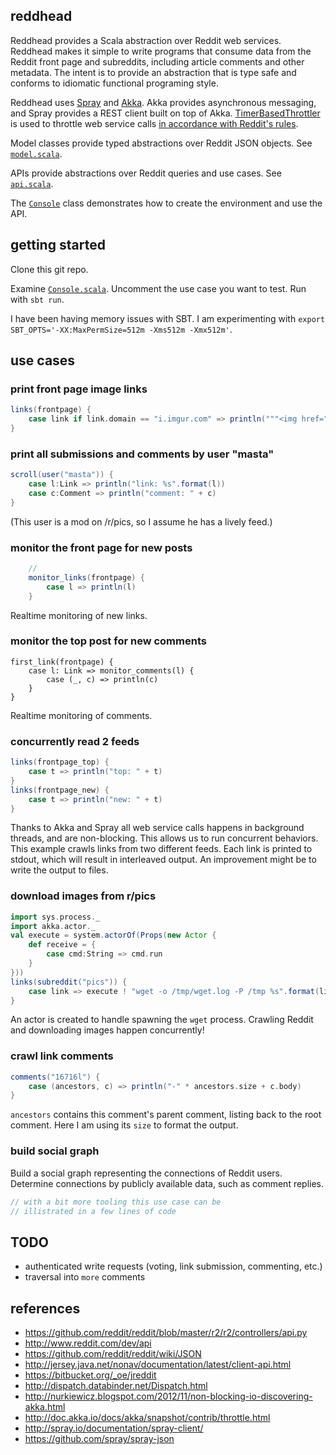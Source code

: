## reddhead

Reddhead provides a Scala abstraction over Reddit web services. Reddhead makes it simple to write programs that consume data from the Reddit front page and subreddits, including article comments and other metadata. The intent is to provide an abstraction that is type safe and conforms to idiomatic functional programing style.

Reddhead uses [Spray]() and [Akka](). Akka provides asynchronous messaging, and Spray provides a REST client built on top of Akka. [TimerBasedThrottler]() is used to throttle web service calls [in accordance with Reddit's rules]().

Model classes provide typed abstractions over Reddit JSON objects. See [`model.scala`](https://github.com/landon9720/reddhead/blob/master/src/main/scala/kuhn/model.scala).

APIs provide abstractions over Reddit queries and use cases. See [`api.scala`](https://github.com/landon9720/reddhead/blob/master/src/main/scala/kuhn/api.scala).

The [`Console`](https://github.com/landon9720/reddhead/blob/master/src/main/scala/kuhn/Console.scala) class demonstrates how to create the environment and use the API.

## getting started

Clone this git repo.

Examine [`Console.scala`](https://github.com/landon9720/reddhead/blob/master/src/main/scala/kuhn/Console.scala). Uncomment the use case you want to test. Run with `sbt run`.

I have been having memory issues with SBT. I am experimenting with `export SBT_OPTS='-XX:MaxPermSize=512m -Xms512m -Xmx512m'`.

## use cases

### print front page image links

``` scala
links(frontpage) {
	case link if link.domain == "i.imgur.com" => println("""<img href="%s"/>""".format(link))
}
```

### print all submissions and comments by user "masta"

``` scala
scroll(user("masta")) {
	case l:Link => println("link: %s".format(l))
	case c:Comment => println("comment: " + c)
}
```

(This user is a mod on /r/pics, so I assume he has a lively feed.)

### monitor the front page for new posts

``` scala
	// 
	monitor_links(frontpage) {
		case l => println(l)
	}
```

Realtime monitoring of new links.

### monitor the top post for new comments

```
first_link(frontpage) {
	case l: Link => monitor_comments(l) {
		case (_, c) => println(c)
	}
}
```

Realtime monitoring of comments.

### concurrently read 2 feeds ###

``` scala
links(frontpage_top) {
	case t => println("top: " + t)
}
links(frontpage_new) {
	case t => println("new: " + t)
}
```

Thanks to Akka and Spray all web service calls happens in background threads, and are non-blocking. This allows us to run concurrent behaviors. This example crawls links from two different feeds. Each link is printed to stdout, which will result in interleaved output. An improvement might be to write the output to files.

### download images from r/pics

``` scala
import sys.process._
import akka.actor._
val execute = system.actorOf(Props(new Actor {
	def receive = {
		case cmd:String => cmd.run
	}
}))
links(subreddit("pics")) {
	case link => execute ! "wget -o /tmp/wget.log -P /tmp %s".format(link)
}
```

An actor is created to handle spawning the `wget` process. Crawling Reddit and downloading images happen concurrently!

### crawl link comments

``` scala
comments("16716l") {
	case (ancestors, c) => println("-" * ancestors.size + c.body)
}
```

`ancestors` contains this comment's parent comment, listing back to the root comment. Here I am using its `size` to format the output.

### build social graph

Build a social graph representing the connections of Reddit users. Determine connections by publicly available data, such as comment replies.

``` scala
// with a bit more tooling this use case can be
// illistrated in a few lines of code
```

## TODO

* authenticated write requests (voting, link submission, commenting, etc.)
* traversal into `more` comments

## references

* https://github.com/reddit/reddit/blob/master/r2/r2/controllers/api.py
* http://www.reddit.com/dev/api
* https://github.com/reddit/reddit/wiki/JSON
* http://jersey.java.net/nonav/documentation/latest/client-api.html
* https://bitbucket.org/_oe/jreddit
* http://dispatch.databinder.net/Dispatch.html
* http://nurkiewicz.blogspot.com/2012/11/non-blocking-io-discovering-akka.html
* http://doc.akka.io/docs/akka/snapshot/contrib/throttle.html
* http://spray.io/documentation/spray-client/
* https://github.com/spray/spray-json